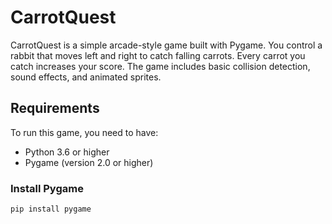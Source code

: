 # CarrotQuest

CarrotQuest is a simple arcade-style game built with Pygame. You control a rabbit that moves left and right to catch falling carrots. Every carrot you catch increases your score. The game includes basic collision detection, sound effects, and animated sprites.

## Requirements

To run this game, you need to have:

- Python 3.6 or higher
- Pygame (version 2.0 or higher)

### Install Pygame

```bash
pip install pygame
